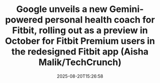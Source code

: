 ﻿---
title: "Google unveils a new Gemini-powered personal health coach for Fitbit, rolling out as a preview in October for Fitbit Premium users in the redesigned Fitbit app (Aisha Malik/TechCrunch)"
date: "2025-08-20T15:26:58"
category: "Markets"
summary: ""
slug: "google unveils a new geminipowered personal health coach for"
source_urls:
  - "http://www.techmeme.com/250820/p31#a250820p31"
seo:
  title: "Google unveils a new Gemini-powered personal health coach for Fitbit, rolling out as a preview in October for Fitbit Premium users in the redesigned Fitbit app (Aisha Malik/TechCrunch) | Hash n Hedge"
  description: ""
  keywords: ["news", "markets", "brief"]
---


